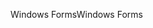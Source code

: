 <span data-ttu-id="2127f-101">Windows Forms</span><span class="sxs-lookup"><span data-stu-id="2127f-101">Windows Forms</span></span>